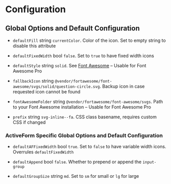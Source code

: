 # Configuration

## Global Options and Default Configuration

*   `defaultFill` string `currentColor`. Color of the icon. Set to empty string to disable this attribute

*   `defaultFixedWidth` bool `false`. Set to `true` to have fixed width icons

*   `defaultStyle` string `solid`. See [Font Awesome](https://fontawesome.com/how-to-use/on-the-web/referencing-icons/basic-use) – Usable for Font Awesome Pro

*   `fallbackIcon` string `@vendor/fortawesome/font-awesome/svgs/solid/question-circle.svg`. Backup icon in case requested icon cannot be found

*   `fontAwesomeFolder` string `@vendor/fortawesome/font-awesome/svgs`. Path to your Font Awesome installation – Usable for Font Awesome Pro

*   `prefix` string `svg-inline--fa`. CSS class basename, requires custom CSS if changed

### ActiveForm Specific Global Options and Default Configuration

*   `defaultAFFixedWidth` bool `true`. Set to `false` to have variable width icons. Overrules `defaultFixedWidth`

*   `defaultAppend` bool `false`. Whether to prepend or append the `input-group`

*   `defaultGroupSize` string `md`. Set to `sm` for small or `lg` for large
